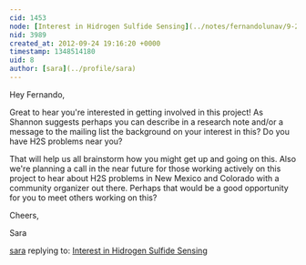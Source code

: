 ```yaml
---
cid: 1453
node: [Interest in Hidrogen Sulfide Sensing](../notes/fernandolunav/9-24-2012/interest-hidrogen-sulfide-sensing)
nid: 3989
created_at: 2012-09-24 19:16:20 +0000
timestamp: 1348514180
uid: 8
author: [sara](../profile/sara)
---
```


Hey Fernando,

Great to hear you're interested in getting involved in this project! As Shannon suggests perhaps you can describe in a research note and/or a message to the mailing list the background on your interest in this? Do you have H2S problems near you?

That will help us all brainstorm how you might get up and going on this. Also we're planning a call in the near future for those working actively on this project to hear about H2S problems in New Mexico and Colorado with a community organizer out there. Perhaps that would be a good opportunity for you to meet others working on this?

Cheers,

Sara


[sara](../profile/sara) replying to: [Interest in Hidrogen Sulfide Sensing](../notes/fernandolunav/9-24-2012/interest-hidrogen-sulfide-sensing)

